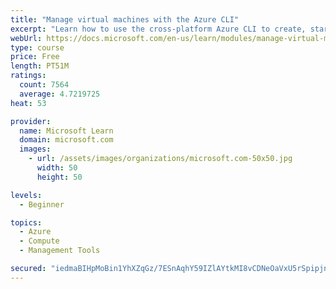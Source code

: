 ```yaml
---
title: "Manage virtual machines with the Azure CLI"
excerpt: "Learn how to use the cross-platform Azure CLI to create, start, stop, and perform other management tasks related to virtual machines in Azure."
webUrl: https://docs.microsoft.com/en-us/learn/modules/manage-virtual-machines-with-azure-cli/
type: course
price: Free
length: PT51M
ratings:
  count: 7564
  average: 4.7219725
heat: 53

provider:
  name: Microsoft Learn
  domain: microsoft.com
  images:
    - url: /assets/images/organizations/microsoft.com-50x50.jpg
      width: 50
      height: 50

levels:
  - Beginner

topics:
  - Azure
  - Compute
  - Management Tools

secured: "iedmaBIHpMoBin1YhXZqGz/7ESnAqhY59IZlAYtkMI8vCDNeOaVxU5rSpipjniPGMS36Q0DxdXNmes32UJxyf8ftib3dtBRpYq0ReX7lzE05H96RepvAbFue+5dYVI/AgiXfrTWP5jQn9zzP8XC2cn5xE2QKQmEhJZygMb21A7Ri3o6sLkEK/Q1CptHT2FuU+mo/CbGRKZglDtqucnk22bU8u2E01eu8D/60AICONnYXHRgmHhp35WiLn9nWcWs4XnRfNxb0jYRoUngGpFjpIXEyc7VrQKjR6jMhVNawYv9q9lU9ZJT8RXTF18t6JmOPwrcN9Oj0oVa0VJrZRzSiq4Gqe3i5htjtX+Tn0hbn74xzEqZhyZIn4NlbECNOYiqidNDh7xRf+uwpbBliO7053vDH7jd1gEngxcJrTd/ojPY=;dHhn2YaEWDK1Za+2EBqcdg=="
---
```


